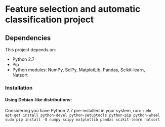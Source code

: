 # Feature selection and automatic classification project

## Dependencies
This project depends on:
- Python 2.7
- Pip
- Python modules: NumPy, SciPy, MatplotLib, Pandas, Scikit-learn, Natsort

### Installation

#### Using Debian-like distributions:
Considering you have Python 2.7 pre-installed in your system, run:
`sudo apt-get install python-devel python-setuptools python-pip python-wheel`
`sudo pip install -U numpy scipy matplotlib pandas scikit-learn natsort`